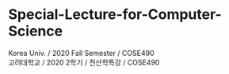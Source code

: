 # Special-Lecture-for-Computer-Science
Korea Univ. / 2020 Fall Semester / COSE490  
고려대학교 / 2020 2학기 / 전산학특강 / COSE490
